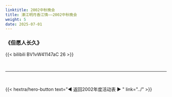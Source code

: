 ```yaml
---
linktitle: 2002中秋晚会
title: 濠江明月香江情——2002中秋晚会
weight: 5
date: 2025-07-01
---
```


### 《但愿人长久》

{{< bilibili BV1vW41147aC 26 >}}


<br>
<hr>
<br>

{{< hextra/hero-button text="◀ 返回2002年度活动表 ▶ " link="../" >}}